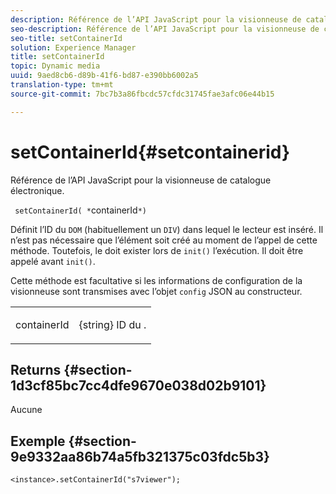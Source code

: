 ```yaml
---
description: Référence de l’API JavaScript pour la visionneuse de catalogue électronique.
seo-description: Référence de l’API JavaScript pour la visionneuse de catalogue électronique.
seo-title: setContainerId
solution: Experience Manager
title: setContainerId
topic: Dynamic media
uuid: 9aed8cb6-d89b-41f6-bd87-e390bb6002a5
translation-type: tm+mt
source-git-commit: 7bc7b3a86fbcdc57cfdc31745fae3afc06e44b15

---
```



# setContainerId{#setcontainerid}

Référence de l’API JavaScript pour la visionneuse de catalogue électronique.

` setContainerId( *`containerId`*)`

Définit l’ID du `DOM` (habituellement un `DIV`) dans lequel le lecteur est inséré. Il n’est pas nécessaire que l’élément  soit créé au moment de l’appel de cette méthode. Toutefois, le  doit exister lors de `init()` l’exécution. Il doit être appelé avant `init()`.

Cette méthode est facultative si les informations de configuration de la visionneuse sont transmises avec l’objet `config` JSON au constructeur.

<table id="table_896DFF34A68A403DB93A6D597461A573"> 
 <tbody> 
  <tr> 
   <td colname="col1"> <p> <span class="codeph"> <span class="varname"> containerId </span></span> </p> </td> 
   <td colname="col2"> <p> <span class="codeph"> {string} </span> ID du . </p> </td> 
  </tr> 
 </tbody> 
</table>

## Returns {#section-1d3cf85bc7cc4dfe9670e038d02b9101}

Aucune

## Exemple {#section-9e9332aa86b74a5fb321375c03fdc5b3}

```
<instance>.setContainerId("s7viewer");
```

